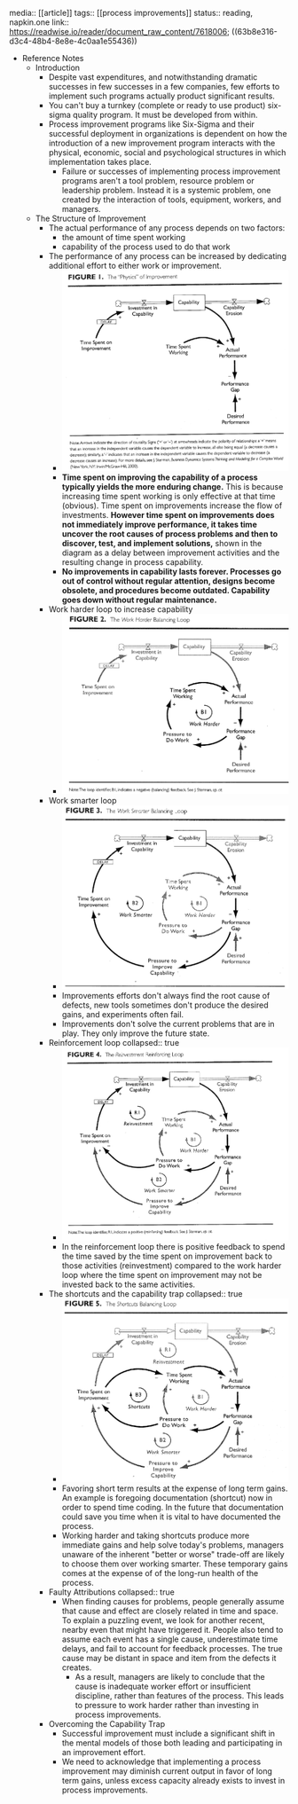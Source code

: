media:: [[article]] 
tags:: [[process improvements]]
status:: reading, napkin.one
link:: https://readwise.io/reader/document_raw_content/7618006; ((63b8e316-d3c4-48b4-8e8e-4c0aa1e55436))

- Reference Notes
	- Introduction
		- Despite vast expenditures, and notwithstanding dramatic successes in few successes in a few companies, few efforts to implement such programs actually product significant results.
		- You can't buy a turnkey (complete or ready to use product) six-sigma quality program. It must be developed from within.
		- Process improvement programs like Six-Sigma and their successful deployment in organizations is dependent on how the introduction of a new improvement program interacts with the physical, economic, social and psychological structures in which implementation takes place.
			- Failure or successes of implementing process improvement programs aren't a tool problem, resource problem or leadership problem. Instead it is a systemic problem, one created by the interaction of tools, equipment, workers, and managers.
	- The Structure of Improvement
		- The actual performance of any process depends on two factors:
			- the amount of time spent working
			- capability of the process used to do that work
		- The performance of any process can be increased by dedicating additional effort to either work or improvement.
			- ![image.png](../assets/image_1668123987323_0.png)
			- **Time spent on improving the capability of a process typically yields the more enduring change.** This is because increasing time spent working is only effective at that time (obvious). Time spent on improvements increase the flow of investments. **However time spent on improvements does not immediately improve performance, it takes time uncover the root causes of process problems and then to discover, test, and implement solutions,** shown in the diagram as a delay between improvement activities and the resulting change in process capability.
			- **No improvements in capability lasts forever. Processes go out of control without regular attention, designs become obsolete, and procedures become outdated. Capability goes down without regular maintenance.**
		- Work harder loop to increase capability
			- ![image.png](../assets/image_1668125104200_0.png)
		- Work smarter loop
			- ![image.png](../assets/image_1668132022999_0.png)
			- Improvements efforts don't always find the root cause of defects, new tools sometimes don't produce the desired gains, and experiments often fail.
			- Improvements don't solve the current problems that are in play. They only improve the future state.
		- Reinforcement loop
		  collapsed:: true
			- ![image.png](../assets/image_1668132715815_0.png)
			- In the reinforcement loop there is positive feedback to spend the time saved by the time spent on improvement back to those activities (reinvestment) compared to the work harder loop where the time spent on improvement may not be invested back to the same activities.
		- The shortcuts and the capability trap
		  collapsed:: true
			- ![image.png](../assets/image_1668133818183_0.png)
			- Favoring short term results at the expense of long term gains. An example is foregoing documentation (shortcut) now in order to spend time coding. In the future that documentation could save you time when it is vital to have documented the process.
			- Working harder and taking shortcuts produce more immediate gains and help solve today's problems, managers unaware of the inherent "better or worse" trade-off are likely to choose them over working smarter. These temporary gains comes at the expense of of the long-run health of the process.
		- Faulty Attributions
		  collapsed:: true
			- When finding causes for problems, people generally assume that cause and effect are closely related in time and space. To explain a puzzling event, we look for another recent, nearby even that might have triggered it. People also tend to assume each event has a single cause, underestimate time delays, and fail to account for feedback processes. The true cause may be distant in space and item from the defects it creates.
				- As a result, managers are likely to conclude that the cause is inadequate worker effort or insufficient discipline, rather than features of the process. This leads to pressure to work harder rather than investing in process improvements.
		- Overcoming the Capability Trap
			- Successful improvement must include a significant shift in the mental models of those both leading and participating in an improvement effort.
			- We need to acknowledge that implementing a process improvement may diminish current output in favor of long term gains, unless excess capacity already exists to invest in process improvements.